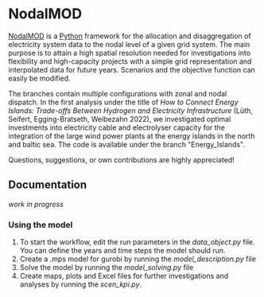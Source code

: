
# NodalMOD
[NodalMOD](https://github.com/pauleseifert/NodalMOD) is a [Python](https://python.org/) framework for the allocation and disaggregation of electricity system data to the nodal level of a given grid system. The main purpose is to attain a high spatial resolution needed for investigations into flexibility and high-capacity projects with a simple grid representation and interpolated data for future years. 
Scenarios and the objective function can easily be modified.

The branches contain multiple configurations with zonal and nodal dispatch. In the first analysis under the title of *How to Connect Energy Islands: Trade-offs Between Hydrogen and Electricity Infrastructure* (Lüth, Seifert, Egging-Bratseth, Weibezahn 2022), we investigated optimal investments into electricity cable and electrolyser capacity for the integration of the large wind power plants at the energy islands in the north and baltic sea. The code is available under the branch "Energy_Islands". 

Questions, suggestions, or own contributions are highly appreciated! 

## Documentation
*work in progress*
### Using the model
1. To start the workflow, edit the run parameters in the *data_object.py* file. You can define the years and time steps the model should run.
2. Create a .mps model for gurobi by running the *model_description.py* file
3. Solve the model by running the *model_solving.py* file
4. Create maps, plots and Excel files for further investigations and analyses by running the *scen_kpi.py*.
